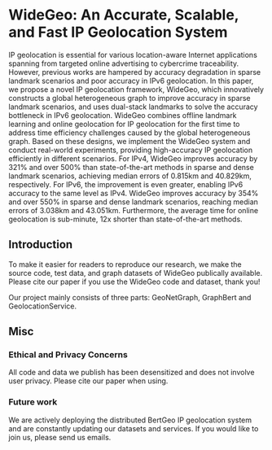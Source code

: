 # WideGeo: An Accurate, Scalable, and Fast IP Geolocation System
IP geolocation is essential for various location-aware Internet applications spanning from targeted online advertising to cybercrime traceability. However, previous works are hampered by accuracy degradation in sparse landmark scenarios and poor accuracy in IPv6 geolocation. In this paper, we propose a novel IP geolocation framework, WideGeo, which innovatively constructs a global heterogeneous graph to improve accuracy in sparse landmark scenarios, and uses dual-stack landmarks to solve the accuracy bottleneck in IPv6 geolocation. WideGeo combines offline landmark learning and online geolocation for IP geolocation for the first time to address time efficiency challenges caused by the global heterogeneous graph. Based on these designs, we implement the WideGeo system and conduct real-world experiments, providing high-accuracy IP geolocation efficiently in different scenarios. For IPv4, WideGeo improves accuracy by 321% and over 500% than state-of-the-art methods in sparse and dense landmark scenarios, achieving median errors of 0.815km and 40.829km, respectively. For IPv6, the improvement is even greater, enabling IPv6 accuracy to the same level as IPv4. WideGeo improves accuracy by 354% and over 550% in sparse and dense landmark scenarios, reaching median errors of 3.038km and 43.051km. Furthermore, the average time for online geolocation is sub-minute, 12x shorter than state-of-the-art methods. 

## Introduction
To make it easier for readers to reproduce our research, we make the source code, test data, and graph datasets of WideGeo publically available. Please cite our paper if you use the WideGeo code and dataset, thank you! 

Our project mainly consists of three parts: GeoNetGraph, GraphBert and GeolocationService. 

## Misc
### Ethical and Privacy Concerns
All code and data we publish has been desensitized and does not involve user privacy. Please cite our paper when using. 

### Future work
We are actively deploying the distributed BertGeo IP geolocation system and are constantly updating our datasets and services. If you would like to join us, please send us emails. 
